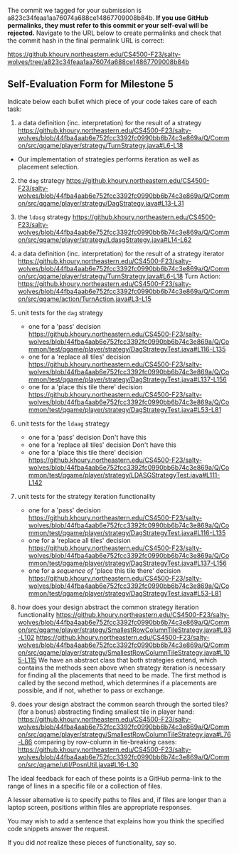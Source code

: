 The commit we tagged for your submission is a823c34feaa1aa76074a688ce14867709008b84b.
**If you use GitHub permalinks, they must refer to this commit or your self-eval will be rejected.**
Navigate to the URL below to create permalinks and check that the commit hash in the final permalink URL is correct:

https://github.khoury.northeastern.edu/CS4500-F23/salty-wolves/tree/a823c34feaa1aa76074a688ce14867709008b84b

## Self-Evaluation Form for Milestone 5

Indicate below each bullet which piece of your code takes care of each task:

1. a data definition (inc. interpretation) for the result of a strategy
https://github.khoury.northeastern.edu/CS4500-F23/salty-wolves/blob/44fba4aab6e752fcc3392fc0990bb6b74c3e869a/Q/Common/src/qgame/player/strategy/TurnStrategy.java#L6-L18 
- Our implementation of strategies performs iteration as well as placement selection.
2. the `dag` strategy 
https://github.khoury.northeastern.edu/CS4500-F23/salty-wolves/blob/44fba4aab6e752fcc3392fc0990bb6b74c3e869a/Q/Common/src/qgame/player/strategy/DagStrategy.java#L13-L31

3. the `ldasg` strategy 
https://github.khoury.northeastern.edu/CS4500-F23/salty-wolves/blob/44fba4aab6e752fcc3392fc0990bb6b74c3e869a/Q/Common/src/qgame/player/strategy/LdasgStrategy.java#L14-L62

4. a data definition (inc. interpretation) for the result of a strategy iterator
https://github.khoury.northeastern.edu/CS4500-F23/salty-wolves/blob/44fba4aab6e752fcc3392fc0990bb6b74c3e869a/Q/Common/src/qgame/player/strategy/TurnStrategy.java#L6-L18
Turn Action: https://github.khoury.northeastern.edu/CS4500-F23/salty-wolves/blob/44fba4aab6e752fcc3392fc0990bb6b74c3e869a/Q/Common/src/qgame/action/TurnAction.java#L3-L15


5. unit tests for the `dag` strategy
   - one for a 'pass' decision
   https://github.khoury.northeastern.edu/CS4500-F23/salty-wolves/blob/44fba4aab6e752fcc3392fc0990bb6b74c3e869a/Q/Common/test/qgame/player/strategy/DagStrategyTest.java#L116-L135
   - one for a 'replace all tiles' decision
   https://github.khoury.northeastern.edu/CS4500-F23/salty-wolves/blob/44fba4aab6e752fcc3392fc0990bb6b74c3e869a/Q/Common/test/qgame/player/strategy/DagStrategyTest.java#L137-L156
   - one for a 'place this tile there' decision
   https://github.khoury.northeastern.edu/CS4500-F23/salty-wolves/blob/44fba4aab6e752fcc3392fc0990bb6b74c3e869a/Q/Common/test/qgame/player/strategy/DagStrategyTest.java#L53-L81

6. unit tests for the `ldaag` strategy
   - one for a 'pass' decision
   Don't have this
   - one for a 'replace all tiles' decision
   Don't have this
   - one for a 'place this tile there' decision
   https://github.khoury.northeastern.edu/CS4500-F23/salty-wolves/blob/44fba4aab6e752fcc3392fc0990bb6b74c3e869a/Q/Common/test/qgame/player/strategy/LDASGStrategyTest.java#L111-L142

7. unit tests for the strategy iteration functionality 
   - one for a 'pass' decision
   https://github.khoury.northeastern.edu/CS4500-F23/salty-wolves/blob/44fba4aab6e752fcc3392fc0990bb6b74c3e869a/Q/Common/test/qgame/player/strategy/DagStrategyTest.java#L116-L135
   - one for a 'replace all tiles' decision
   https://github.khoury.northeastern.edu/CS4500-F23/salty-wolves/blob/44fba4aab6e752fcc3392fc0990bb6b74c3e869a/Q/Common/test/qgame/player/strategy/DagStrategyTest.java#L137-L156
   - one for a _sequence of_ 'place this tile there' decision
   https://github.khoury.northeastern.edu/CS4500-F23/salty-wolves/blob/44fba4aab6e752fcc3392fc0990bb6b74c3e869a/Q/Common/test/qgame/player/strategy/DagStrategyTest.java#L53-L81

8. how does your design abstract the common strategy iteration functionality 
https://github.khoury.northeastern.edu/CS4500-F23/salty-wolves/blob/44fba4aab6e752fcc3392fc0990bb6b74c3e869a/Q/Common/src/qgame/player/strategy/SmallestRowColumnTileStrategy.java#L93-L102
https://github.khoury.northeastern.edu/CS4500-F23/salty-wolves/blob/44fba4aab6e752fcc3392fc0990bb6b74c3e869a/Q/Common/src/qgame/player/strategy/SmallestRowColumnTileStrategy.java#L105-L115
We have an abstract class that both strategies extend, which contains the methods seen above when strategy iteration is necessary for
finding all the placements that need to be made. The first method is called by the second method, which determines
if a placements are possible, and if not, whether to pass or exchange. 




9. does your design abstract the common search through the sorted tiles?
   (for a bonus)
  abstracting finding smallest tile in player hand: https://github.khoury.northeastern.edu/CS4500-F23/salty-wolves/blob/44fba4aab6e752fcc3392fc0990bb6b74c3e869a/Q/Common/src/qgame/player/strategy/SmallestRowColumnTileStrategy.java#L76-L86
  comparing by row-column in tie-breaking cases: https://github.khoury.northeastern.edu/CS4500-F23/salty-wolves/blob/44fba4aab6e752fcc3392fc0990bb6b74c3e869a/Q/Common/src/qgame/util/PosnUtil.java#L16-L30

   
The ideal feedback for each of these points is a GitHub perma-link to
the range of lines in a specific file or a collection of files.

A lesser alternative is to specify paths to files and, if files are
longer than a laptop screen, positions within files are appropriate
responses.

You may wish to add a sentence that explains how you think the
specified code snippets answer the request.

If you did *not* realize these pieces of functionality, say so.



